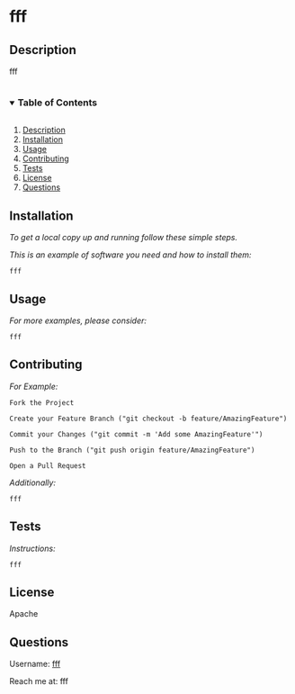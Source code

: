 # fff
  ## Description
  fff
  <!-- TABLE OF CONTENTS -->
  <details open="open">
    <summary><h3 style="display: inline-block">Table of Contents</h3></summary>
    <ol>
      <li><a href="#description">Description</a></li>
      <li><a href="#installation">Installation</a></li>
      <li><a href="#usage">Usage</a></li>
      <li><a href="#contributing">Contributing</a></li>
      <li><a href="#tests">Tests</a></li>
      <li><a href="#license">License</a></li>
      <li><a href="#questions">Questions</a></li>
    </ol>
  </details>

  ## Installation
  _To get a local copy up and running follow these simple steps._

  _This is an example of software you need and how to install them:_
  <br/>

    fff
  
  ## Usage
  _For more examples, please consider:_
  <br/>

    fff

  ## Contributing
  _For Example:_

    Fork the Project

    Create your Feature Branch ("git checkout -b feature/AmazingFeature")

    Commit your Changes ("git commit -m 'Add some AmazingFeature'")

    Push to the Branch ("git push origin feature/AmazingFeature")

    Open a Pull Request
  
  _Additionally:_
  <br/>

    fff

  ## Tests
  _Instructions:_
  <br/>

    fff

  ## License
  Apache

  ## Questions
  Username: [fff](https://github.com/fff)

  Reach me at: fff
